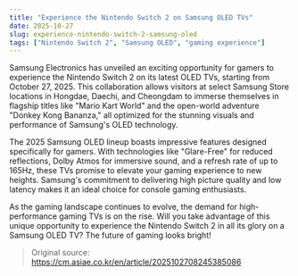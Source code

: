 ```yaml
---
title: "Experience the Nintendo Switch 2 on Samsung OLED TVs"
date: 2025-10-27
slug: experience-nintendo-switch-2-samsung-oled
tags: ["Nintendo Switch 2", "Samsung OLED", "gaming experience"]
---
```


Samsung Electronics has unveiled an exciting opportunity for gamers to experience the Nintendo Switch 2 on its latest OLED TVs, starting from October 27, 2025. This collaboration allows visitors at select Samsung Store locations in Hongdae, Daechi, and Cheongdam to immerse themselves in flagship titles like "Mario Kart World" and the open-world adventure "Donkey Kong Bananza," all optimized for the stunning visuals and performance of Samsung's OLED technology.

The 2025 Samsung OLED lineup boasts impressive features designed specifically for gamers. With technologies like "Glare-Free" for reduced reflections, Dolby Atmos for immersive sound, and a refresh rate of up to 165Hz, these TVs promise to elevate your gaming experience to new heights. Samsung's commitment to delivering high picture quality and low latency makes it an ideal choice for console gaming enthusiasts.

As the gaming landscape continues to evolve, the demand for high-performance gaming TVs is on the rise. Will you take advantage of this unique opportunity to experience the Nintendo Switch 2 in all its glory on a Samsung OLED TV? The future of gaming looks bright!

> Original source: https://cm.asiae.co.kr/en/article/2025102708245385086